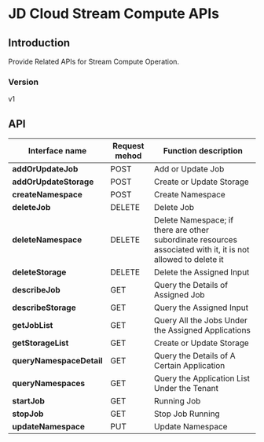 # JD Cloud Stream Compute APIs


## Introduction
Provide Related APIs for Stream Compute Operation.


### Version
v1


## API
|Interface name|Request mehod|Function description|
|---|---|---|
|**addOrUpdateJob**|POST|Add or Update Job|
|**addOrUpdateStorage**|POST|Create or Update Storage|
|**createNamespace**|POST|Create Namespace|
|**deleteJob**|DELETE|Delete Job|
|**deleteNamespace**|DELETE|Delete Namespace; if there are other subordinate resources associated with it, it is not allowed to delete it|
|**deleteStorage**|DELETE|Delete the Assigned Input|
|**describeJob**|GET|Query the Details of Assigned Job|
|**describeStorage**|GET|Query the Assigned Input|
|**getJobList**|GET|Query All the Jobs Under the Assigned Applications|
|**getStorageList**|GET|Create or Update Storage|
|**queryNamespaceDetail**|GET|Query the Details of A Certain Application|
|**queryNamespaces**|GET|Query the Application List Under the Tenant|
|**startJob**|GET|Running Job|
|**stopJob**|GET|Stop Job Running|
|**updateNamespace**|PUT|Update Namespace|
